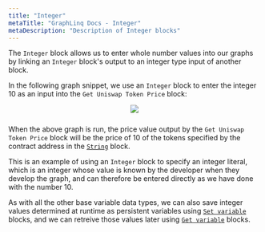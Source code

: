 ```yaml
---
title: "Integer"
metaTitle: "GraphLinq Docs - Integer"
metaDescription: "Description of Integer blocks"
---
```

The `Integer` block allows us to enter whole number values into our graphs by linking an `Integer` block's output to an integer type input of another block.<p/>
In the following graph snippet, we use an `Integer` block to enter the integer 10 as an input into the `Get Uniswap Token Price` block:<p/>

<center>
<img src="https://i.imgur.com/Lro9Co3.png"
     style="margin-bottom:10px;" />
</center>

When the above graph is run, the price value output by the `Get Uniswap Token Price` block will be the price of 10 of the tokens specified by the contract address in the <a href="/blockTypes/1-baseVariable/6-string"> `String`</a> block.<p/>
This is an example of using an `Integer` block to specify an integer literal, which is an integer whose value is known by the developer when they develop the graph, and can therefore be entered directly as we have done with the number 10. <p/>
As with all the other base variable data types, we can also save integer values determined at runtime as persistent variables using <a href="/blockTypes/1-baseVariable/9-setVariable"> `Set variable`</a> blocks, and we can retreive those values later using <a href="/blockTypes/1-baseVariable/7-getVariable"> `Get variable`</a> blocks.
